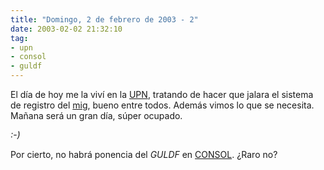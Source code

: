 ```yaml
---
title: "Domingo, 2 de febrero de 2003 - 2"
date: 2003-02-02 21:32:10
tag:
- upn
- consol
- guldf
---
```

El día de hoy me la viví en la [UPN](http://www.upn.mx/), tratando de hacer que jalara el sistema de registro del [mig](http://rabade.net/), bueno entre todos. Además vimos lo que se necesita. Mañana será un gran día, súper ocupado.

_:-)_

Por cierto, no habrá ponencia del _GULDF_ en [CONSOL](http://consol.org.mx/). ¿Raro no?
